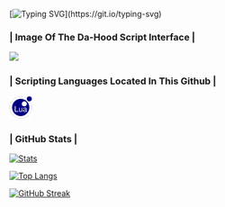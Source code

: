 
[![Typing SVG](https://readme-typing-svg.demolab.com/?lines=Welcome;To;Venus!;Read;Below;For;More;Information.)](https://git.io/typing-svg)

### | Image Of The Da-Hood Script Interface |

<div id="header" align="left">
  <img src="https://media.discordapp.net/attachments/1090424648660942999/1090432348723622038/image.png?width=577&height=391" width="500"/>
</div>


### | Scripting Languages Located In This Github |
<div>
  <img src="https://raw.githubusercontent.com/devicons/devicon/master/icons/lua/lua-original-wordmark.svg" title="Lua" **alt="Lua" width="40" height="40"/>
</div>


### | GitHub Stats |

[![Stats](https://github-readme-stats.vercel.app/api?username=VenusTheUI&show_icons=true&count_private=true&theme=github_dark)]()


[![Top Langs](https://github-readme-stats.vercel.app/api/top-langs/?username=VenusTheUI&layout=compact&theme=vision-friendly-dark)](https://github.com/anuraghazra/github-readme-stats)

[![GitHub Streak](http://github-readme-streak-stats.herokuapp.com?user=VenusTheUI&theme=dark&background=000000)](https://git.io/streak-stats)

